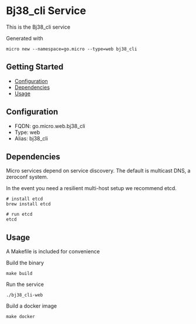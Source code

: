 # Bj38_cli Service

This is the Bj38_cli service

Generated with

```
micro new --namespace=go.micro --type=web bj38_cli
```

## Getting Started

- [Configuration](#configuration)
- [Dependencies](#dependencies)
- [Usage](#usage)

## Configuration

- FQDN: go.micro.web.bj38_cli
- Type: web
- Alias: bj38_cli

## Dependencies

Micro services depend on service discovery. The default is multicast DNS, a zeroconf system.

In the event you need a resilient multi-host setup we recommend etcd.

```
# install etcd
brew install etcd

# run etcd
etcd
```

## Usage

A Makefile is included for convenience

Build the binary

```
make build
```

Run the service
```
./bj38_cli-web
```

Build a docker image
```
make docker
```